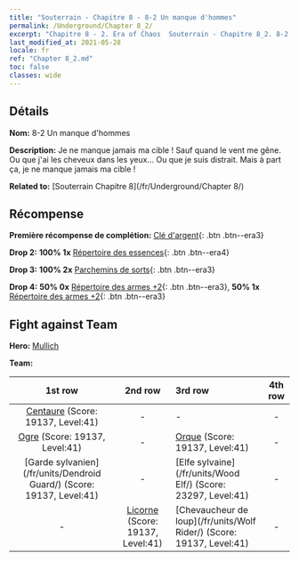 ```yaml
---
title: "Souterrain - Chapitre 8 - 8-2 Un manque d'hommes"
permalink: /Underground/Chapter 8_2/
excerpt: "Chapitre 8 - 2. Era of Chaos  Souterrain - Chapitre 8_2. 8-2 Un manque d'hommes"
last_modified_at: 2021-05-28
locale: fr
ref: "Chapter 8_2.md"
toc: false
classes: wide
---
```


## Détails

 **Nom:** 8-2 Un manque d'hommes

 **Description:** Je ne manque jamais ma cible ! Sauf quand le vent me gêne. Ou que j'ai les cheveux dans les yeux... Ou que je suis distrait. Mais à part ça, je ne manque jamais ma cible !

 **Related to:** [Souterrain Chapitre 8](/fr/Underground/Chapter 8/)

## Récompense

 **Première récompense de complétion:** [Clé d'argent](/ItemsFR/con_693/){: .btn .btn--era3}

 **Drop 2:** **100% 1x** [Répertoire des essences](/ItemsFR/mat_39/){: .btn .btn--era4}

 **Drop 3:** **100% 2x** [Parchemins de sorts](/ItemsFR/con_694/){: .btn .btn--era3}

 **Drop 4:** **50% 0x** [Répertoire des armes +2](/ItemsFR/mat_32/){: .btn .btn--era3}, **50% 1x** [Répertoire des armes +2](/ItemsFR/mat_32/){: .btn .btn--era3}


## Fight against Team
 **Hero:** [Mullich](/fr/heroes/Mullich/)

 **Team:**


  | 1st row | 2nd row | 3rd row | 4th row |
  |:----:|:----:|:----|:----:|
  | [Centaure](/fr/units/Centaur/) (Score: 19137, Level:41)  | - | - | - |
  | [Ogre](/fr/units/Ogre/) (Score: 19137, Level:41)  | - | [Orque](/fr/units/Orc/) (Score: 19137, Level:41)  | - |
  | [Garde sylvanien](/fr/units/Dendroid Guard/) (Score: 19137, Level:41)  | - | [Elfe sylvaine](/fr/units/Wood Elf/) (Score: 23297, Level:41)  | - |
  | - | [Licorne](/fr/units/Unicorn/) (Score: 19137, Level:41)  | [Chevaucheur de loup](/fr/units/Wolf Rider/) (Score: 19137, Level:41)  | - |


